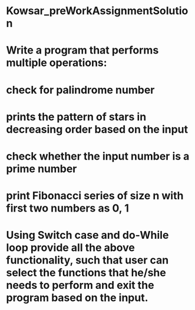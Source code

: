 # Kowsar_preWorkAssignmentSolution
# Write a program that performs multiple operations:

 

# check for palindrome number
# prints the pattern of stars in decreasing order based on the input
# check whether the input number is a prime number
# print Fibonacci series of size n with first two numbers as 0, 1
 

# Using Switch case and do-While loop provide all the above functionality, such that user can select the functions that he/she needs to perform and exit the program based on the input.